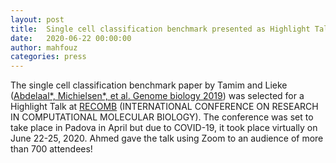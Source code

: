 ```yaml
---
layout: post
title:  Single cell classification benchmark presented as Highlight Talk at RECOMB 2020
date:   2020-06-22 00:00:00
author: mahfouz
categories: press
---
```

The single cell classification benchmark  paper by Tamim and Lieke ([Abdelaal*, Michielsen*, et al. Genome biology 2019](/publications/2019_benchmark_genomebiol/)) was selected for a Highlight Talk at [RECOMB](https://www.recomb2020.org/) (INTERNATIONAL CONFERENCE ON RESEARCH IN COMPUTATIONAL MOLECULAR BIOLOGY). The conference was set to take place in Padova in April but due to COVID-19, it took place virtually on June 22-25, 2020. Ahmed gave the talk using Zoom to an audience of more than 700 attendees!      
